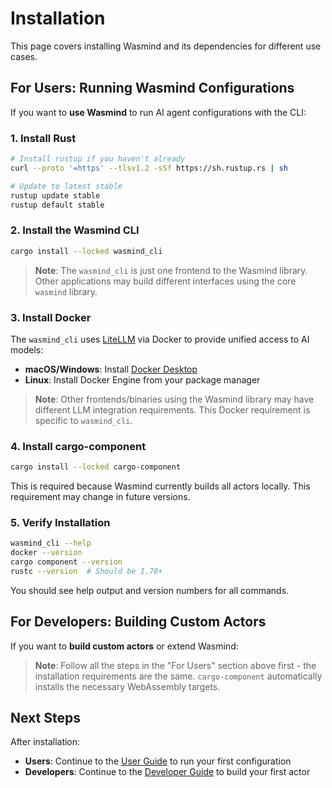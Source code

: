 # Installation

This page covers installing Wasmind and its dependencies for different use cases.

## For Users: Running Wasmind Configurations

If you want to **use Wasmind** to run AI agent configurations with the CLI:

### 1. Install Rust

```bash
# Install rustup if you haven't already
curl --proto '=https' --tlsv1.2 -sSf https://sh.rustup.rs | sh

# Update to latest stable
rustup update stable
rustup default stable
```

### 2. Install the Wasmind CLI

```bash
cargo install --locked wasmind_cli
```

> **Note**: The `wasmind_cli` is just one frontend to the Wasmind library. Other applications may build different interfaces using the core `wasmind` library.

### 3. Install Docker

The `wasmind_cli` uses [LiteLLM](https://litellm.ai/) via Docker to provide unified access to AI models:

- **macOS/Windows**: Install [Docker Desktop](https://www.docker.com/products/docker-desktop/)
- **Linux**: Install Docker Engine from your package manager

> **Note**: Other frontends/binaries using the Wasmind library may have different LLM integration requirements. This Docker requirement is specific to `wasmind_cli`.

### 4. Install cargo-component

```bash
cargo install --locked cargo-component
```

This is required because Wasmind currently builds all actors locally. This requirement may change in future versions.

### 5. Verify Installation

```bash
wasmind_cli --help
docker --version
cargo component --version
rustc --version  # Should be 1.70+
```

You should see help output and version numbers for all commands.

## For Developers: Building Custom Actors

If you want to **build custom actors** or extend Wasmind:

> **Note**: Follow all the steps in the "For Users" section above first - the installation requirements are the same. `cargo-component` automatically installs the necessary WebAssembly targets.

## Next Steps

After installation:
- **Users**: Continue to the [User Guide](./user-guide/README.md) to run your first configuration
- **Developers**: Continue to the [Developer Guide](./developer-guide/README.md) to build your first actor